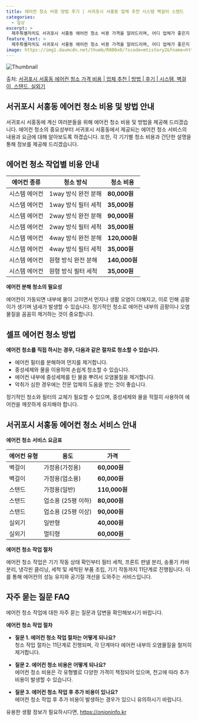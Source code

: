 ```yaml
---
title: 에어컨 청소 비용 방법 후기 | 서귀포시 서홍동 업체 추천 시스템 벽걸이 스탠드
categories:
  - 일상
excerpt: >
  제주특별자치도 서귀포시 서홍동 에어컨 청소 비용 가격을 알려드리며, 어디 업체가 좋은지 후기를 통해 알아보겠습니다. 현재 글에서는 시스템, 벽걸이, 스탠드, 실외기 각각에 대해 청소 비용이 나와 있으니 참고하시면 되겠습니다. 에어컨 분해 청소 방법 보기 👈 클릭셀프 에어컨 청소 방법 보기👈 클릭서귀포시 서홍동 에어컨 청소 비용시스템에어컨 방식클리닝방식금액1way 방식에어컨 완전분해80,000원1way 방식에어컨 필터세척35,000원2way 방식에어컨 완전분해90,000원2way 방식에어컨 필터세척35,000원4way 방식에어컨 완전분해120,000원4way 방식에어컨 필터세척35,000원원형방식에어컨 완전분해140,000원원형방식에어컨 필터세척35,000원에어컨 청소 견적 샘플 보기 👈 클릭에어컨 냄새의..
feature_text: >
  제주특별자치도 서귀포시 서홍동 에어컨 청소 비용 가격을 알려드리며, 어디 업체가 좋은지 후기를 통해 알아보겠습니다. 현재 글에서는 시스템, 벽걸이, 스탠드, 실외기 각각에 대해 청소 비용이 나와 있으니 참고하시면 되겠습니다. 에어컨 분해 청소 방법 보기 👈 클릭셀프 에어컨 청소 방법 보기👈 클릭서귀포시 서홍동 에어컨 청소 비용시스템에어컨 방식클리닝방식금액1way 방식에어컨 완전분해80,000원1way 방식에어컨 필터세척35,000원2way 방식에어컨 완전분해90,000원2way 방식에어컨 필터세척35,000원4way 방식에어컨 완전분해120,000원4way 방식에어컨 필터세척35,000원원형방식에어컨 완전분해140,000원원형방식에어컨 필터세척35,000원에어컨 청소 견적 샘플 보기 👈 클릭에어컨 냄새의..
image: https://img1.daumcdn.net/thumb/R800x0/?scode=mtistory2&fname=https%3A%2F%2Fblog.kakaocdn.net%2Fdn%2FTAXHs%2FbtsHweDcuAe%2FKtZSSuddktt98Ndiy12Te0%2Fimg.webp
---
```


![Thumbnail](https://img1.daumcdn.net/thumb/R800x0/?scode=mtistory2&fname=https%3A%2F%2Fblog.kakaocdn.net%2Fdn%2FTAXHs%2FbtsHweDcuAe%2FKtZSSuddktt98Ndiy12Te0%2Fimg.webp)

<p>출처: <a href="https://onioninfo.kr/entry/%EC%84%9C%EA%B7%80%ED%8F%AC%EC%8B%9C-%EC%84%9C%ED%99%8D%EB%8F%99-%EC%97%90%EC%96%B4%EC%BB%A8-%EC%B2%AD%EC%86%8C-%EA%B0%80%EA%B2%A9-%EB%B9%84%EC%9A%A9-%EC%97%85%EC%B2%B4-%EC%B6%94%EC%B2%9C-%EB%B0%A9%EB%B2%95-%ED%9B%84%EA%B8%B0-%EC%8B%9C%EC%8A%A4%ED%85%9C-%EB%B2%BD%EA%B1%B8%EC%9D%B4-%EC%8A%A4%ED%83%A0%EB%93%9C-%EC%8B%A4%EC%99%B8%EA%B8%B0" rel="dofollow">서귀포시 서홍동 에어컨 청소 가격 비용 | 업체 추천 | 방법 | 후기 | 시스템, 벽걸이, 스탠드, 실외기</a> </p>

## 서귀포시 서홍동 에어컨 청소 비용 및 방법 안내



서귀포시 서홍동에 계신 여러분들을 위해 에어컨 청소 비용 및 방법을 제공해 드리겠습니다. 에어컨 청소의 중요성부터 서귀포시 서홍동에서
제공되는 에어컨 청소 서비스의 내용과 요금에 대해 알아보도록 하겠습니다. 또한, 각 기기별 청소 비용과 간단한 설명을 통해 정보를 제공해
드리겠습니다.



## **에어컨 청소 작업별 비용 안내**

에어컨 종류 | 청소 방식 | 청소 비용  
---|---|---  
시스템 에어컨 | 1way 방식 완전 분해 | **80,000원**  
시스템 에어컨 | 1way 방식 필터 세척 | **35,000원**  
시스템 에어컨 | 2way 방식 완전 분해 | **90,000원**  
시스템 에어컨 | 2way 방식 필터 세척 | **35,000원**  
시스템 에어컨 | 4way 방식 완전 분해 | **120,000원**  
시스템 에어컨 | 4way 방식 필터 세척 | **35,000원**  
시스템 에어컨 | 원형 방식 완전 분해 | **140,000원**  
시스템 에어컨 | 원형 방식 필터 세척 | **35,000원**  
  
**에어컨 분해 청소의 필요성**

에어컨이 가동되면 내부에 물이 고이면서 먼지나 생활 오염이 더해지고, 이로 인해 곰팡이가 생기며 냄새가 발생할 수 있습니다. 정기적인 청소로
에어컨 내부의 곰팡이나 오염물질을 꼼꼼히 제거하는 것이 중요합니다.

## **셀프 에어컨 청소 방법**

**에어컨 청소를 직접 하시는 경우, 다음과 같은 절차로 청소할 수 있습니다.**

  * 에어컨 필터를 분해하여 먼지를 제거합니다.
  * 중성세제와 물을 이용하여 손쉽게 청소할 수 있습니다.
  * 에어컨 내부에 중성세제를 탄 물을 뿌려서 오염물질을 제거합니다.
  * 악취가 심한 경우에는 전문 업체의 도움을 받는 것이 좋습니다.

정기적인 청소와 필터의 교체가 필요할 수 있으며, 중성세제와 물을 적절히 사용하여 에어컨을 깨끗하게 유지해야 합니다.



## **서귀포시 서홍동 에어컨 청소 서비스 안내**

**에어컨 청소 서비스 요금표**

에어컨 유형 | 용도 | 가격  
---|---|---  
벽걸이 | 가정용(가정용) | **60,000원**  
벽걸이 | 가정용(업소용) | **60,000원**  
스탠드 | 가정용(일반) | **110,000원**  
스탠드 | 업소용 (25평 이하) | **80,000원**  
스탠드 | 업소용 (25평 이상) | **90,000원**  
실외기 | 일반형 | **40,000원**  
실외기 | 멀티형 | **60,000원**  
  
**에어컨 청소 작업 절차**

에어컨 청소 작업은 기기 작동 상태 확인부터 필터 세척, 프론트 판넬 분리, 송풍기 카바 분리, 냉각핀 클리닝, 세척 및 세척된 부품 조립,
기기 작동까지 11단계로 진행됩니다. 이를 통해 에어컨의 성능 유지와 공기질 개선을 도와주는 서비스입니다.



## **자주 묻는 질문 FAQ**

에어컨 청소 작업에 대한 자주 묻는 질문과 답변을 확인해보시기 바랍니다.

**에어컨 청소 작업 절차**

  * **질문 1. 에어컨 청소 작업 절차는 어떻게 되나요?**  
청소 작업 절차는 11단계로 진행되며, 각 단계마다 에어컨 내부의 오염물질을 철저히 제거합니다.

  * **질문 2. 에어컨 청소 비용은 어떻게 되나요?**  
에어컨 청소 비용은 각 유형별로 다양한 가격이 책정되어 있으며, 천고에 따라 추가 비용이 발생할 수 있습니다.

  * **질문 3. 에어컨 청소 작업 후 추가 비용이 있나요?**  
에어컨 청소 작업 후 추가 비용이 발생하는 경우가 있으니 유의하시기 바랍니다.



 

유용한 생활 정보가 필요하시다면, <a href="https://onioninfo.kr" rel="dofollow">https://onioninfo.kr</a>


